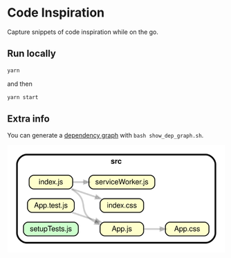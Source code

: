 # Code Inspiration

Capture snippets of code inspiration while on the go.

## Run locally

```bash
yarn
```

and then

```bash
yarn start
```

## Extra info

You can generate a [dependency graph](https://github.com/hchiam/learning-dependency-cruiser) with `bash show_dep_graph.sh`.

![Dependency graph.](https://github.com/hchiam/code-inspiration/blob/master/dependencygraph.svg)
